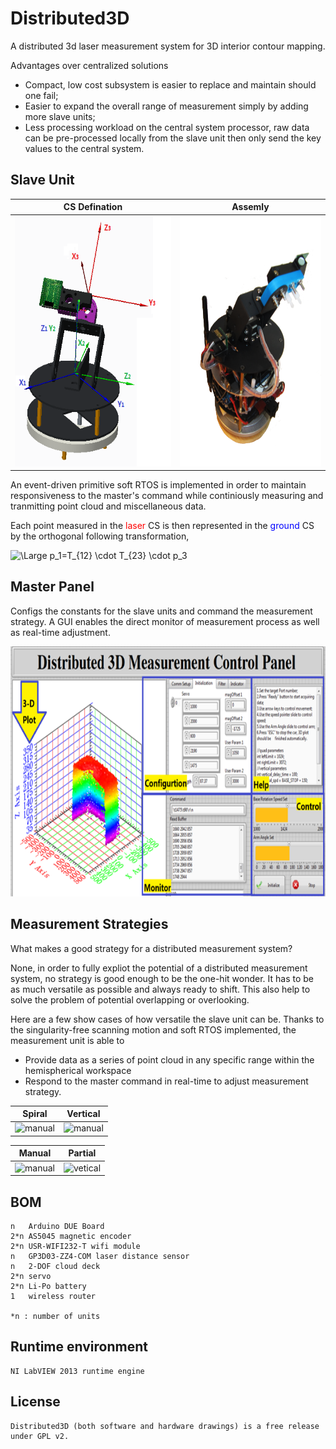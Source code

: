 Distributed3D
=============

A distributed 3d laser measurement system for 3D interior contour mapping.

Advantages over centralized solutions

* Compact, low cost subsystem is easier to replace and maintain should one fail;
* Easier to expand the overall range of measurement simply by adding more slave units;
* Less processing workload on the central system processor, raw data can be pre-processed locally from the slave unit then only send the key values to the central system.

Slave Unit
---

CS Defination | Assemly
---|---
<img src="./Model/Rendering/002.PNG" alt="drawing" height="400"/> | <img src="./Assembly.png" alt="Assembly" height="400"/>

An event-driven primitive soft RTOS is implemented in order to maintain responsiveness to the master's command while continiously measuring and tranmitting point cloud and miscellaneous data.

Each point measured in the <span style="color:red"> laser </span> CS is then represented in the <span style="color:blue"> ground </span> CS by the orthogonal following transformation,

<img src="https://latex.codecogs.com/svg.latex?\Large&space;p_1=T_{12} \cdot T_{23} \cdot p_3" title="\Large p_1=T_{12} \cdot T_{23} \cdot p_3" />

Master Panel
---

Configs the constants for the slave units and command the measurement strategy. A GUI enables the direct monitor of measurement process as well as real-time adjustment.

<img src="./GUI.png" alt="GUI" height="400"/>

Measurement Strategies
---

What makes a good strategy for a distributed measurement system?

None, in order to fully expliot the potential of a distributed measurement system, no strategy is good enough to be the one-hit wonder. It has to be as much versatile as possible and always ready to shift. This also help to solve the problem of potential overlapping or overlooking.

Here are a few show cases of how versatile the slave unit can be. Thanks to the singularity-free scanning motion and soft RTOS implemented, the measurement unit is able to

* Provide data as a series of point cloud in any specific range within the hemispherical workspace
* Respond to the master command in real-time to adjust measurement strategy.

Spiral | Vertical
---|---
![manual](./gif/spiral.gif) | ![manual](./gif/vertical.gif)

Manual | Partial
--- | ---
![manual](./gif/manual.gif) | ![vetical](./gif/partial.gif)

BOM
---

    n   Arduino DUE Board
    2*n AS5045 magnetic encoder
    2*n USR-WIFI232-T wifi module
    n   GP3D03-ZZ4-COM laser distance sensor
    n   2-DOF cloud deck
    2*n servo
    2*n Li-Po battery
    1   wireless router

    *n : number of units

Runtime environment
---
    NI LabVIEW 2013 runtime engine

License
---

    Distributed3D (both software and hardware drawings) is a free release under GPL v2.
